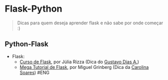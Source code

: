 # Flask-Python

> Dicas para quem deseja aprender flask e não sabe por onde começar :)  

## Python-Flask

- Flask:
  - [Curso de Flask](https://www.youtube.com/watch?v=r40pC9kyoj0&list=PL3BqW_m3m6a05ALSBW02qDXmfDKIip2KX), por Júlia Rizza (Dica do [Gustavo Dias A.](https://github.com/gfda))
  - [Mega Tutorial de Flask](https://blog.miguelgrinberg.com/post/the-flask-mega-tutorial-part-i-hello-world), por Miguel Grinberg (Dica da [Carolina Soares](https://github.com/MariaCarolinass/)) #ENG
